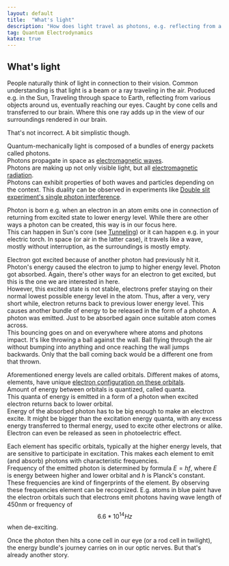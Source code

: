 ```yaml
---
layout: default
title:  "What's light"
description: "How does light travel as photons, e.g. reflecting from a mirror"
tag: Quantum Electrodynamics
katex: true
---
```


## What's light


People naturally think of light in connection to their vision. Common understanding is that light is a beam or a ray traveling in the air. Produced e.g. in the Sun, Traveling through space to Earth, reflecting from various objects around us, eventually reaching our eyes. Caught by cone cells and transferred to our brain. Where this one ray adds up in the view of our surroundings rendered in our brain.  

That's not incorrect. A bit simplistic though.

Quantum-mechanically light is composed of a bundles of energy packets called photons.  
Photons propagate in space as [electromagnetic waves]( ../../../2024/01/11/electromagnetic-wave).  
Photons are making up not only visible light, but all [electromagnetic radiation]( ../../../2022/09/21/em-radiation).  
Photons can exhibit properties of both waves and particles depending on the context. This duality can be observed in experiments like [Double slit experiment's single photon interference](../../../2022/03/20/double-slit-experiment-single-photon-interference.html).  

Photon is born e.g. when an electron in an atom emits one in connection of returning from excited state to lower energy level. While there are other ways a photon can be created, this way is in our focus here.  
This can happen in Sun's core (see [Tunneling]( ../../../2022/01/31/tunneling.html)) or it can happen e.g. in your electric torch. In space (or air in the latter case), it travels like a wave, mostly without interruption, as the surroundings is mostly empty.

<A href="#photon_bouncing"></A>
Electron got excited because of another photon had previously hit it. Photon's energy caused the electron to jump to higher energy level. Photon got absorbed. Again, there's other ways for an electron to get excited, but this is the one we are interested in here.  
However, this excited state is not stable, electrons prefer staying on their normal lowest possible energy level in the atom. Thus, after a very, very short while, electron returns back to previous lower energy level. This causes another bundle of energy to be released in the form of a photon. A photon was emitted. Just to be absorbed again once suitable atom comes across.  
This bouncing goes on and on everywhere where atoms and photons impact. It's like throwing a ball against the wall. Ball flying through the air without bumping into anything and once reaching the wall jumps backwards. Only that the ball coming back would be a different one from that thrown.

Aforementioned energy levels are called orbitals. Different makes of atoms, elements, have unique [electron configuration on these orbitals]( ../../../2023/10/12/what's-holding-things-solid.html#electron).  
Amount of energy between orbitals is quantized, called quanta.  
This quanta of energy is emitted in a form of a photon when excited electron returns back to lower orbital.  
Energy of the absorbed photon has to be big enough to make an electron excite. It might be bigger than the excitation energy quanta, with any excess energy transferred to thermal energy, used to excite other electrons or alike. Electron can even be released as seen in photoelectric effect.   

Each element has specific orbitals, typically at the higher energy levels, that are sensitive to participate in excitation. This makes each element to emit (and absorb) photons with characteristic frequencies.  
Frequency of the emitted photon is determined by formula $E=hf$, where $E$ is energy between higher and lower orbital and $h$ is Planck's constant.  
These frequencies are kind of fingerprints of the element. By observing these frequencies element can be recognized.
E.g. atoms in blue paint have the electron orbitals such that electrons emit photons having wave length of 450nm or frequency of $$6.6*10^{14} Hz$$ when de-exciting. 

Once the photon then hits a cone cell in our eye (or a rod cell in twilight), the energy bundle's journey carries on in our optic nerves.
But that's already another story.




